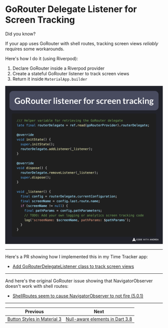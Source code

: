 # GoRouter Delegate Listener for Screen Tracking

Did you know?

If your app uses GoRouter with shell routes, tracking screen views *reliably* requires some workarounds.

Here's how I do it (using Riverpod):

1. Declare GoRouter inside a Riverpod provider
2. Create a stateful GoRouter listener to track screen views
3. Return it inside `MaterialApp.builder`

![](251.png)

<!--
/// Helper variable for retrieving the GoRouter delegate
late final routerDelegate = ref.read(goRouterProvider).routerDelegate;

@override
void initState() {
  super.initState();
  routerDelegate.addListener(_listener);
}

@override
void dispose() {
  routerDelegate.removeListener(_listener);
  super.dispose();
}

void _listener() {
  final config = routerDelegate.currentConfiguration;
  final screenName = config.last.route.name;
  if (screenName != null) {
    final pathParams = config.pathParameters;
    // TODO: Add your own logging or analytics screen tracking code
    log('screenName: $screenName, pathParams: $pathParams');
  }
}
-->

---

Here's a PR showing how I implemented this in my Time Tracker app:

- [Add GoRouterDelegateListener class to track screen views](https://github.com/bizz84/starter_architecture_flutter_firebase/pull/162/files)

---

And here's the original GoRouter issue showing that NavigatorObserver doesn't work with shell routes:

- [ShellRoutes seem to cause NavigatorObserver to not fire (5.0.1)](https://github.com/flutter/flutter/issues/112196)

---

| Previous | Next |
| -------- | ---- |
| [Button Styles in Material 3](../0250-button-styles-material3/index.md) | [Null-aware elements in Dart 3.8](../0252-null-aware-elements-dart-3.8/index.md) |


<!-- TWITTER|https://x.com/biz84/status/1920475265823596649 -->
<!-- LINKEDIN|https://www.linkedin.com/posts/andreabizzotto_did-you-know-if-your-app-uses-gorouter-activity-7326241428102144000-1eLq -->
<!-- BLUESKY|https://bsky.app/profile/codewithandrea.com/post/3loo2ipupr226 -->
